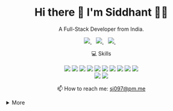 <h1 align='center'>
  Hi there 👋 I'm Siddhant 👨‍💻
</h1>

<p align='center'>
  A Full-Stack Developer from India.
</p>



<p align='center'>
 
  <a href="https://www.linkedin.com/in/sidd97/">
    <img src="https://img.shields.io/badge/linkedin-%230077B5.svg?&style=for-the-badge&logo=linkedin&logoColor=white" />
  </a>&nbsp;&nbsp;
  <a href="https://instagram.com/royj97">
    <img src="https://img.shields.io/badge/instagram-%23E4405F.svg?&style=for-the-badge&logo=instagram&logoColor=white" />        
  </a>&nbsp;&nbsp;
  <a href="https://medium.com/@royfs">
    <img src="https://img.shields.io/badge/medium-%2312100E.svg?&style=for-the-badge&logo=medium&logoColor=white" />        
  </a>&nbsp;&nbsp;
  
</p>

<p align='center'>
  💻 Skills<br/><br/>
<img   src="https://img.shields.io/badge/html5%20-%23E34F26.svg?&style=for-the-badge&logo=html5&logoColor=white" />
<img   src="https://img.shields.io/badge/css3%20-%231572B6.svg?&style=for-the-badge&logo=css3&logoColor=white" />
<img   src="https://img.shields.io/badge/sass%20-%23CC6699.svg?&style=for-the-badge&logo=sass&logoColor=white" />
<img   src="https://img.shields.io/badge/javascript-%23F7DF1E.svg?&style=for-the-badge&logo=javascript&logoColor=black" />
<img   src="https://img.shields.io/badge/react%20-%2320232a.svg?&style=for-the-badge&logo=react&logoColor=%2361DAFB" />
<img   src="https://img.shields.io/badge/material%20ui%20-%230081CB.svg?&style=for-the-badge&logo=material-ui&logoColor=white" />
<img   src="https://img.shields.io/badge/redux%20-%23593d88.svg?&style=for-the-badge&logo=redux&logoColor=white" />
<img   src="https://img.shields.io/badge/react_router%20-CA4245.svg?&style=for-the-badge&logo=react-router&logoColor=white" />
<img   src="https://img.shields.io/badge/styled_components%20-DB7093.svg?&style=for-the-badge&logo=styled-components&logoColor=white" />
<img   src="https://img.shields.io/badge/typescript%20-%23007ACC.svg?&style=for-the-badge&logo=typescript&logoColor=white" /><br>
<img   src="https://img.shields.io/badge/github%20-%23181717.svg?&style=for-the-badge&logo=github&logoColor=white" />
<img   src="https://img.shields.io/badge/Bulma%20-%2300D1B2.svg?&style=for-the-badge&logo=Bulma&logoColor=white" />

 </p>

<p align='center'>
  📫 How to reach me: <a href='mailto:sj097@pm.me'>sj097@pm.me</a>
</p>

<details>
  <summary>More</summary>


## Education

- 📖 **Masters of Computer Application**\
📆 2018 - 2020\
📍 **Manipal Institute of Technology** - Manipal, Karnataka, India


- 📖 **Bachelors of Computer Application**\
📆 2015 - 2018\
📍 **Galgotias University** - Greater Noida, Uttar Pradesh, India

## Experience
- 👨‍💻 **Full Stack Developer**\
📆 08/2021 - Present\
📍 <a href="https://www.thehelpmate.in/">**The Helpmate**</a> - Noida, India

- 👨‍💻 **Front End Developer**\
📆 01/2021 - 07/2021\
📍 <a href="https://blisky.in/">**Blisky**</a> - Remote

- 👨‍💻 **Full Stack Devloper Intern**\
📆 07/2020 - 10/2020\
📍 <a href="https://www.vidyalai.com/">**Vidyalai**</a> - Chennai, India

- 👨‍💻 **Front End Developer Intern**\
📆 12/2019 - 06/2020\
📍 <a href="https://www.confirmtkt.com/">**ConfirmTkt**</a> - Bangalore, India


## Operating Systems
<img align="left" src="https://img.shields.io/badge/Ubuntu-E95420?logo=ubuntu&logoColor=white" />
<img align="left" src="https://img.shields.io/badge/Windows-0078D6?logo=windows&logoColor=white" />
<br></br>


## Language
 <img align="center" src="https://img.shields.io/badge/Hindi-Native-Green" />
 <img align="center" src="https://img.shields.io/badge/English-Fluent-Green" />
<!--<img align="right" src="https://img.shields.io/badge/Italian-mother tongue-green?logo=data:image/svg%2bxml;base64,PHN2ZyB4bWxucz0iaHR0cDovL3d3dy53My5vcmcvMjAwMC9zdmciIGlkPSJmbGFnLWljb24tY3NzLWl0IiB2aWV3Qm94PSIwIDAgNjQwIDQ4MCI+DQogIDxnIGZpbGwtcnVsZT0iZXZlbm9kZCIgc3Ryb2tlLXdpZHRoPSIxcHQiPg0KICAgIDxwYXRoIGZpbGw9IiNmZmYiIGQ9Ik0wIDBoNjQwdjQ4MEgweiIvPg0KICAgIDxwYXRoIGZpbGw9IiMwMDkyNDYiIGQ9Ik0wIDBoMjEzLjN2NDgwSDB6Ii8+DQogICAgPHBhdGggZmlsbD0iI2NlMmIzNyIgZD0iTTQyNi43IDBINjQwdjQ4MEg0MjYuN3oiLz4NCiAgPC9nPg0KPC9zdmc+" /> -->



</details>
